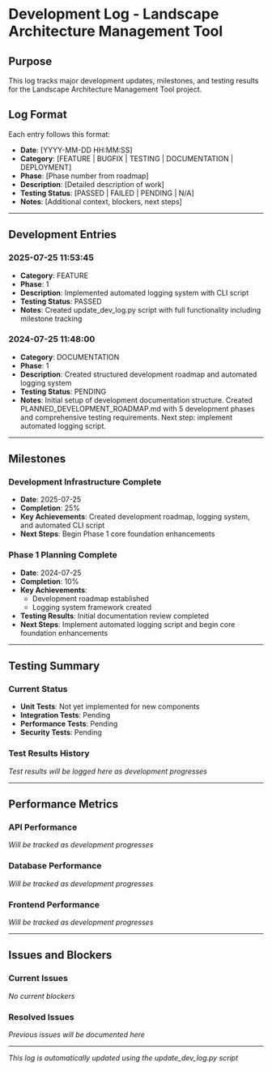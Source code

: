 # Development Log - Landscape Architecture Management Tool

## Purpose
This log tracks major development updates, milestones, and testing results for the Landscape Architecture Management Tool project.

## Log Format
Each entry follows this format:
- **Date**: [YYYY-MM-DD HH:MM:SS]
- **Category**: [FEATURE | BUGFIX | TESTING | DOCUMENTATION | DEPLOYMENT]
- **Phase**: [Phase number from roadmap]
- **Description**: [Detailed description of work]
- **Testing Status**: [PASSED | FAILED | PENDING | N/A]
- **Notes**: [Additional context, blockers, next steps]

---

## Development Entries
### 2025-07-25 11:53:45
- **Category**: FEATURE
- **Phase**: 1
- **Description**: Implemented automated logging system with CLI script
- **Testing Status**: PASSED
- **Notes**: Created update_dev_log.py script with full functionality including milestone tracking

### 2024-07-25 11:48:00
- **Category**: DOCUMENTATION
- **Phase**: 1
- **Description**: Created structured development roadmap and automated logging system
- **Testing Status**: PENDING
- **Notes**: Initial setup of development documentation structure. Created PLANNED_DEVELOPMENT_ROADMAP.md with 5 development phases and comprehensive testing requirements. Next step: implement automated logging script.

---

## Milestones
### Development Infrastructure Complete
- **Date**: 2025-07-25
- **Completion**: 25%
- **Key Achievements**: Created development roadmap, logging system, and automated CLI script
- **Next Steps**: Begin Phase 1 core foundation enhancements

### Phase 1 Planning Complete
- **Date**: 2024-07-25
- **Completion**: 10%
- **Key Achievements**: 
  - Development roadmap established
  - Logging system framework created
- **Testing Results**: Initial documentation review completed
- **Next Steps**: Implement automated logging script and begin core foundation enhancements

---

## Testing Summary

### Current Status
- **Unit Tests**: Not yet implemented for new components
- **Integration Tests**: Pending
- **Performance Tests**: Pending
- **Security Tests**: Pending

### Test Results History
*Test results will be logged here as development progresses*

---

## Performance Metrics

### API Performance
*Will be tracked as development progresses*

### Database Performance  
*Will be tracked as development progresses*

### Frontend Performance
*Will be tracked as development progresses*

---

## Issues and Blockers

### Current Issues
*No current blockers*

### Resolved Issues
*Previous issues will be documented here*

---

*This log is automatically updated using the update_dev_log.py script*